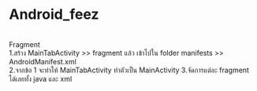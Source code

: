 # Android_feez
<br>
Fragment  
<br>
1.สร้าง MainTabActivity >> fragment แล้ว เข้าไปใน folder manifests >> AndroidManifest.xml
<br>2.จากข้อ 1 จะทำให้ MainTabActivity ทำตัวเป็น MainActivity
3.จัดการแต่ละ fragment ได้เลยทั้ง java และ xml
